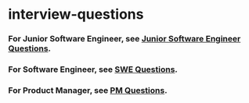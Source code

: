 # interview-questions

### For Junior Software Engineer, see [Junior Software Engineer Questions](JR_SWE.md).

### For Software Engineer, see [SWE Questions](SWE.md).

### For Product Manager, see [PM Questions](PM.md).
